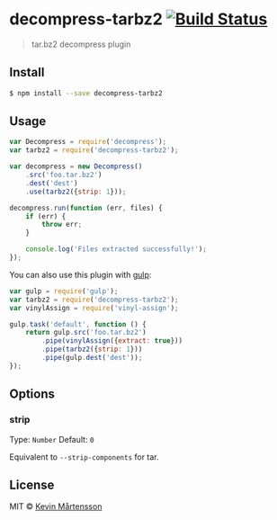 # decompress-tarbz2 [![Build Status](http://img.shields.io/travis/kevva/decompress-tarbz2.svg?style=flat)](https://travis-ci.org/kevva/decompress-tarbz2)

> tar.bz2 decompress plugin

## Install

```sh
$ npm install --save decompress-tarbz2
```

## Usage

```js
var Decompress = require('decompress');
var tarbz2 = require('decompress-tarbz2');

var decompress = new Decompress()
	.src('foo.tar.bz2')
	.dest('dest')
	.use(tarbz2({strip: 1}));

decompress.run(function (err, files) {
	if (err) {
		throw err;
	}

	console.log('Files extracted successfully!');
});
```

You can also use this plugin with [gulp](http://gulpjs.com):

```js
var gulp = require('gulp');
var tarbz2 = require('decompress-tarbz2');
var vinylAssign = require('vinyl-assign');

gulp.task('default', function () {
	return gulp.src('foo.tar.bz2')
		.pipe(vinylAssign({extract: true}))
		.pipe(tarbz2({strip: 1}))
		.pipe(gulp.dest('dest'));
});
```

## Options

### strip

Type: `Number`
Default: `0`

Equivalent to `--strip-components` for tar.

## License

MIT © [Kevin Mårtensson](https://github.com/kevva)
